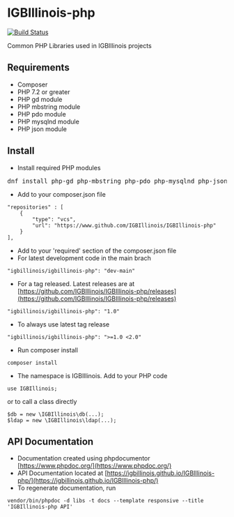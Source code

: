 # IGBIllinois-php

[![Build Status](https://github.com/IGBIllinois/IGBIllinois-php/actions/workflows/main.yml/badge.svg)](https://github.com/IGBIllinois/IGBIllinois-php/actions/workflows/main.yml)

Common PHP Libraries used in IGBIllinois projects

## Requirements
* Composer
* PHP 7.2 or greater
* PHP gd module
* PHP mbstring module
* PHP pdo module
* PHP mysqlnd module
* PHP json module

## Install
* Install required PHP modules
<pre>
dnf install php-gd php-mbstring php-pdo php-mysqlnd php-json
</pre>
* Add to your composer.json file
```
"repositories" : [
    {
        "type": "vcs",
        "url": "https://www.github.com/IGBIllinois/IGBIllinois-php"
    }
],
```
* Add to your 'required' section of the composer.json file
* For latest development code in the main brach
```
"igbillinois/igbillinois-php": "dev-main"
```
* For a tag released.  Latest releases are at [https://github.com/IGBIllinois/IGBIllinois-php/releases](https://github.com/IGBIllinois/IGBIllinois-php/releases)
```
"igbillinois/igbillinois-php": "1.0"
```
* To always use latest tag release
```
"igbillinois/igbillinois-php": ">=1.0 <2.0"
```
* Run composer install
```
composer install
```
* The namespace is IGBIllinois.  Add to your PHP code
```
use IGBIllinois;
```
or to call a class directly
```
$db = new \IGBIllinois\db(...);
$ldap = new \IGBIllinois\ldap(...);
```

## API Documentation
* Documentation created using phpdocumentor [https://www.phpdoc.org/](https://www.phpdoc.org/)
* API Documentation located at [https://igbillinois.github.io/IGBIllinois-php/](https://igbillinois.github.io/IGBIllinois-php/)
* To regenerate documentation, run 
```
vendor/bin/phpdoc -d libs -t docs --template responsive --title 'IGBIllinois-php API'
```

